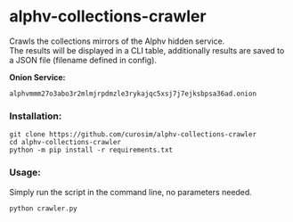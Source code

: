 # alphv-collections-crawler
Crawls the collections mirrors of the Alphv hidden service.<br>
The results will be displayed in a CLI table, additionally results are saved to a JSON file (filename defined in config).

**Onion Service:**
```
alphvmmm27o3abo3r2mlmjrpdmzle3rykajqc5xsj7j7ejksbpsa36ad.onion
```

### Installation:
```
git clone https://github.com/curosim/alphv-collections-crawler
cd alphv-collections-crawler
python -m pip install -r requirements.txt
```

### Usage:

Simply run the script in the command line, no parameters needed.

```
python crawler.py
```
